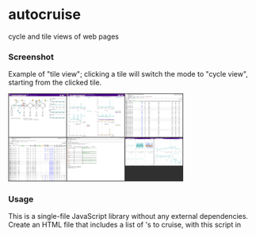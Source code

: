 # autocruise
cycle and tile views of web pages

### Screenshot
Example of "tile view"; clicking a tile will switch the mode to "cycle view", starting from the clicked tile.

<img src="autocruise-screenshot.png" width="70%">

### Usage
This is a single-file JavaScript library without any external dependencies.
Create an HTML file that includes a list of <a>'s to cruise, with this script in <script>,
then the <body> will be replaced with autocruise contents.


Example making an autocruise page:
```
<!DOCTYPE html>
<html lang="en">
  <head>
    <meta http-equiv="content-type" content="text/html; charset=UTF-8">
    <title>Autocruise</title>
    <script type="text/javascript" src="autocruise.js"></script>
  </head>

  <body autocruise-interval="10">
    <a href="page1.url">page 1
    <a href="page2.url">page 2
    <a href="page3.url">page 3
    ...
  </body>
</html>
```
            
Alternatively, pages can be defined in an external configuration file, which is specified in URL
   https://.../autocruise.html?config=URL_TO_CONFIG_JSON
In this case, the HTML body can be empty.

The JSON file should look like:
```
{
    "title": "My Autocruise",
    "interval": 60,
    "pages": [
        "page1.url",
        "page2.url"
    ]
}
```

Autocruise has several parameters, such as "interval". 
Parameter values can be specified by:
- config file
- "autocruise-NAME" attribute to the <body> element
- URL parameter, NAME=VALUE

Currently defined parameters are:
- interval: cycle view switch intervals, in seconds
- view: initial view mode, "cycle" (default) or "tile"
